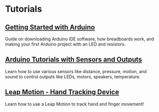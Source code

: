 # Tutorials
## [Getting Started with Arduino](https://github.com/CCAHybridLab/LearningResources/tree/main/Arduino)
Guide on downloading Arduino IDE software, how breadboards work, and making your first Arduino project with an LED and resistors.
## [Arduino Tutorials with Sensors and Outputs](https://github.com/CCAHybridLab/HLResources/tree/main/Tutorials/Arduino)
Learn how to use various sensors like distance, pressure, motion, and sound to control outputs like LEDs, motors, speakers, temperature.
## [Leap Motion - Hand Tracking Device]()
Learn how to use a Leap Motion to track hand and finger movement!

    

